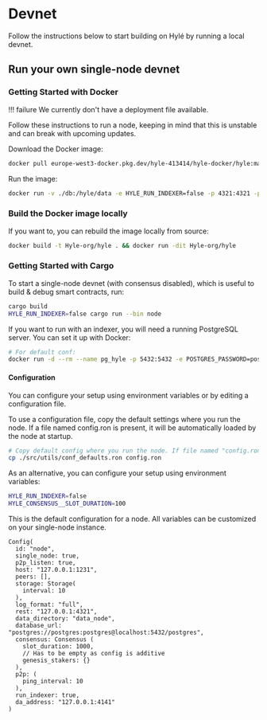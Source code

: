# Devnet

<!-- Testnet 
Hylé provides a testnet where you can test your smart contract and help us test our network.
-->

Follow the instructions below to start building on Hylé by running a local devnet.

## Run your own single-node devnet

### Getting Started with Docker

!!! failure
    We currently don't have a deployment file available.

Follow these instructions to run a node, keeping in mind that this is unstable and can break with upcoming updates.

Download the Docker image:

```bash
docker pull europe-west3-docker.pkg.dev/hyle-413414/hyle-docker/hyle:main
```

Run the image:

```bash
docker run -v ./db:/hyle/data -e HYLE_RUN_INDEXER=false -p 4321:4321 -p 1234:1234 europe-west3-docker.pkg.dev/hyle-413414/hyle-docker/hyle:main
```

### Build the Docker image locally

If you want to, you can rebuild the image locally from source:

```bash
docker build -t Hyle-org/hyle . && docker run -dit Hyle-org/hyle
```

### Getting Started with Cargo

To start a single-node devnet (with consensus disabled), which is useful to build & debug smart contracts, run:

```bash
cargo build
HYLE_RUN_INDEXER=false cargo run --bin node
```

If you want to run with an indexer, you will need a running PostgreSQL server. You can set it up with Docker:

```bash
# For default conf:
docker run -d --rm --name pg_hyle -p 5432:5432 -e POSTGRES_PASSWORD=postgres postgres
```

#### Configuration

You can configure your setup using environment variables or by editing a configuration file.

To use a configuration file, copy the default settings where you run the node. If a file named config.ron is present, it will be automatically loaded by the node at startup.

```bash
# Copy default config where you run the node. If file named "config.ron" is present, it will be loaded by node at startup.
cp ./src/utils/conf_defaults.ron config.ron
```

As an alternative, you can configure your setup using environment variables:

```bash
HYLE_RUN_INDEXER=false 
HYLE_CONSENSUS__SLOT_DURATION=100
```

This is the default configuration for a node. All variables can be customized on your single-node instance.

```ron
Config(
  id: "node",
  single_node: true,
  p2p_listen: true,
  host: "127.0.0.1:1231",
  peers: [],
  storage: Storage(
    interval: 10
  ),
  log_format: "full",
  rest: "127.0.0.1:4321",
  data_directory: "data_node",
  database_url: "postgres://postgres:postgres@localhost:5432/postgres",
  consensus: Consensus (
    slot_duration: 1000,
    // Has to be empty as config is additive
    genesis_stakers: {}
  ),
  p2p: (
    ping_interval: 10
  ),
  run_indexer: true,
  da_address: "127.0.0.1:4141"
)
```
